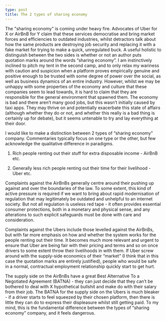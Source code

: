 ```yaml
---
type: post
title: The 2 types of sharing economy
---
```

The "sharing economy" is coming under heavy fire. Advocates of Uber for X or AirBnB for Y claim that these services democratise and bring market forces and efficiencies to outdated industries, whilst detractors talk about how the same products are destroying job security and replacing it with a fake market for trying to make a quick, unregulated buck. A useful holistic to distinguish between the two sides is whether or not an author puts quotation marks around the words “sharing economy”. I am instinctively inclined to pitch my tent in the second camp, and to only relax my wariness with caution and suspicion when a platform proves empirically genuine and positive enough to be trusted with some degree of power over the social, as well as business dynamics of an entire industry. However, whilst we may be unhappy with some properties of the economy and culture that these companies seem to lead towards, it is hard to claim that they are responsible for the general environment that spawned them. The economy is bad and there aren’t many good jobs, but this wasn’t initially caused by taxi apps. They may thrive on and potentially exacerbate this state of affairs (although whether they do or not, and whether this really is a bad thing is certainly up for debate), but it seems untenable to try and lay everything at their door.

I would like to make a distinction between 2 types of “sharing economy” company. Commentaries typically focus on one type or the other, but few acknowledge the qualitative difference in paradigms.

1. Rich people renting out their stuff for extra disposable income - AirBnB etc.

2. Generally less rich people renting out their time for their livelihood - Uber etc.

Complaints against the AirBnBs generally centre around their pushing up against and over the boundaries of the law. To some extent, this kind of active pressure is required if we want to bring about rapid modernisation of regulation that may legitimately be outdated and unhelpful to an internet society. But not all regulation is useless red tape - it often provides essential consumer protections, both in a monetary and physical sense, and any alterations to such explicit safeguards must be done with care and consideration.

Complaints against the Ubers include those levelled against the AirBnBs, but with far more emphasis on how and whether the system works for the people renting out their time. It becomes much more relevant and urgent to ensure that Uber are being fair with their pricing and terms and so on once drivers to some extent throw their livelihoods in with them. If Uber screw around with the supply-side economics of their “market” (I think that in this case the quotation marks are entirely justified), people who would be safe in a normal, contractual employment relationship quickly start to get hurt.

The supply side on the AirBnBs have a great Best Alternative To a Negotiated Agreement (BATNA) - they can just decide that they can’t be bothered to deal with X hypothetical bullshit and make do with their salary from their job. The BATNA for the supply side on the Ubers is much bleaker - if a driver starts to feel squeezed by their chosen platform, then there is little they can do to express their displeasure whilst still getting paid. To my mind, this is the fundamental difference between the types of “sharing economy” company, and it feels dangerous.
